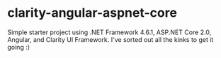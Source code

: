 # clarity-angular-aspnet-core

Simple starter project using .NET Framework 4.6.1, ASP.NET Core 2.0, Angular, and Clarity UI Framework. I've sorted out all the kinks to get it going :)
